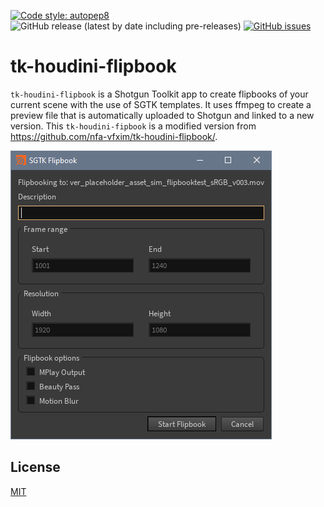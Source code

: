[![Code style: autopep8](https://img.shields.io/badge/code%20style-autopep8-000000.svg)](https://github.com/psf/black)
![GitHub release (latest by date including pre-releases)](https://img.shields.io/github/v/release/nfa-vfxim/tk-houdini-flipbook?include_prereleases)
[![GitHub issues](https://img.shields.io/github/issues/nfa-vfxim/tk-houdini-flipbook)](https://github.com/nfa-vfxim/tk-houdini-flipbook/issues)
# tk-houdini-flipbook

`tk-houdini-flipbook` is a Shotgun Toolkit app to create flipbooks of your current scene with the use of SGTK templates. It uses ffmpeg to create a preview file that is automatically uploaded to Shotgun and linked to a new version. This `tk-houdini-fipbook` is a modified version from https://github.com/nfa-vfxim/tk-houdini-flipbook/.

![ui](resources/ui.png "Flipbook UI App")

## License
[MIT](https://choosealicense.com/licenses/mit/)
